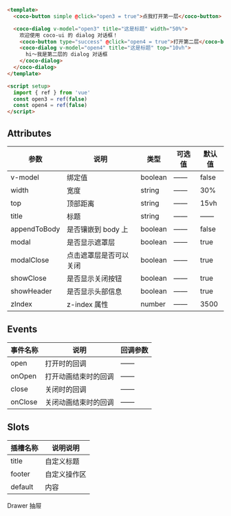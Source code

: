```html
<template>
  <coco-button simple @click="open3 = true">点我打开第一层</coco-button>

  <coco-dialog v-model="open3" title="这是标题" width="50%">
    欢迎使用 coco-ui 的 dialog 对话框！
    <coco-button type="success" @click="open4 = true">打开第二层</coco-button>
    <coco-dialog v-model="open4" title="这是标题" top="10vh">
      hi～我是第二层的 dialog 对话框
    </coco-dialog>
  </coco-dialog>
</template>

<script setup>
  import { ref } from 'vue'
  const open3 = ref(false)
  const open4 = ref(false)
</script>
```

## Attributes

| 参数         | 说明                   | 类型    | 可选值 | 默认值 |
| ------------ | ---------------------- | ------- | ------ | ------ |
| v-model      | 绑定值                 | boolean | ——     | false  |
| width        | 宽度                   | string  | ——     | 30%    |
| top          | 顶部距离               | string  | ——     | 15vh   |
| title        | 标题                   | string  | ——     | ——     |
| appendToBody | 是否镶嵌到 body 上     | boolean | ——     | false  |
| modal        | 是否显示遮罩层         | boolean | ——     | true   |
| modalClose   | 点击遮罩层是否可以关闭 | boolean | ——     | true   |
| showClose    | 是否显示关闭按钮       | boolean | ——     | true   |
| showHeader   | 是否显示头部信息       | boolean | ——     | true   |
| zIndex       | z-index 属性           | number  | ——     | 3500   |

## Events

| 事件名称 | 说明                 | 回调参数 |
| -------- | -------------------- | -------- |
| open     | 打开时的回调         | ——       |
| onOpen   | 打开动画结束时的回调 | ——       |
| close    | 关闭时的回调         | ——       |
| onClose  | 关闭动画结束时的回调 | ——       |

## Slots

| 插槽名称 | 说明说明     |
| -------- | ------------ |
| title    | 自定义标题   |
| footer   | 自定义操作区 |
| default  | 内容         |

<coco-turn-page style="margin: 50px 0">
  <coco-turn-page-item direction="left" url="/component/drawer">
    Drawer 抽屉
  </coco-turn-page-item>
  <!-- <coco-turn-page-item direction="right" url="/component/rate">
    Rate 评分
  </coco-turn-page-item> -->
</coco-turn-page>
